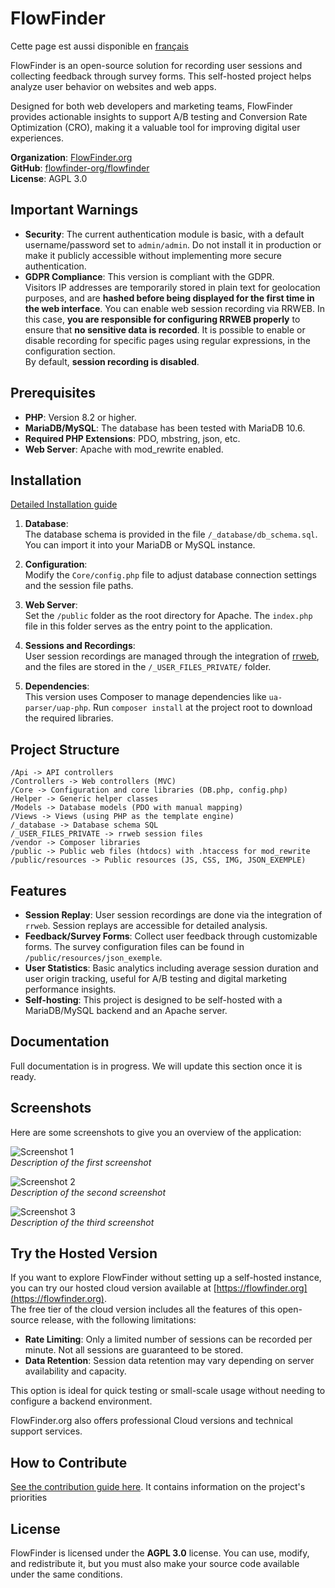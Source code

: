 # FlowFinder

Cette page est aussi disponible en [français](README.fr.md)

FlowFinder is an open-source solution for recording user sessions and collecting feedback through survey forms. This self-hosted project helps analyze user behavior on websites and web apps.

Designed for both web developers and marketing teams, FlowFinder provides actionable insights to support A/B testing and Conversion Rate Optimization (CRO), making it a valuable tool for improving digital user experiences.

**Organization**: [FlowFinder.org](https://flowfinder.org)  
**GitHub**: [flowfinder-org/flowfinder](https://github.com/flowfinder-org/flowfinder)  
**License**: AGPL 3.0

## Important Warnings

- **Security**: The current authentication module is basic, with a default username/password set to `admin/admin`. Do not install it in production or make it publicly accessible without implementing more secure authentication.
- **GDPR Compliance**: This version is compliant with the GDPR.  
Visitors IP addresses are temporarily stored in plain text for geolocation purposes, and are **hashed before being displayed for the first time in the web interface**.
You can enable web session recording via RRWEB. In this case, **you are responsible for configuring RRWEB properly** to ensure that **no sensitive data is recorded**.
It is possible to enable or disable recording for specific pages using regular expressions, in the configuration section.  
By default, **session recording is disabled**.

## Prerequisites

- **PHP**: Version 8.2 or higher.
- **MariaDB/MySQL**: The database has been tested with MariaDB 10.6.
- **Required PHP Extensions**: PDO, mbstring, json, etc.
- **Web Server**: Apache with mod_rewrite enabled.

## Installation

[Detailed Installation guide](./INSTALL.md)

1. **Database**:  
   The database schema is provided in the file `/_database/db_schema.sql`. You can import it into your MariaDB or MySQL instance.

2. **Configuration**:  
   Modify the `Core/config.php` file to adjust database connection settings and the session file paths.

3. **Web Server**:  
   Set the `/public` folder as the root directory for Apache. The `index.php` file in this folder serves as the entry point to the application.

4. **Sessions and Recordings**:  
   User session recordings are managed through the integration of [rrweb](https://github.com/rrweb-io/rrweb), and the files are stored in the `/_USER_FILES_PRIVATE/` folder.

5. **Dependencies**:  
   This version uses Composer to manage dependencies like `ua-parser/uap-php`. Run `composer install` at the project root to download the required libraries.

## Project Structure

```
/Api -> API controllers 
/Controllers -> Web controllers (MVC)
/Core -> Configuration and core libraries (DB.php, config.php) 
/Helper -> Generic helper classes 
/Models -> Database models (PDO with manual mapping) 
/Views -> Views (using PHP as the template engine) 
/_database -> Database schema SQL 
/_USER_FILES_PRIVATE -> rrweb session files 
/vendor -> Composer libraries 
/public -> Public web files (htdocs) with .htaccess for mod_rewrite 
/public/resources -> Public resources (JS, CSS, IMG, JSON_EXEMPLE)
```

## Features

- **Session Replay**: User session recordings are done via the integration of `rrweb`. Session replays are accessible for detailed analysis.
- **Feedback/Survey Forms**: Collect user feedback through customizable forms. The survey configuration files can be found in `/public/resources/json_exemple`.
- **User Statistics**: Basic analytics including average session duration and user origin tracking, useful for A/B testing and digital marketing performance insights.
- **Self-hosting**: This project is designed to be self-hosted with a MariaDB/MySQL backend and an Apache server.

## Documentation

Full documentation is in progress. We will update this section once it is ready.

## Screenshots

Here are some screenshots to give you an overview of the application:

![Screenshot 1](public/resources/img/screenshot1.png)  
*Description of the first screenshot*

![Screenshot 2](public/resources/img/screenshot2.png)  
*Description of the second screenshot*

![Screenshot 3](public/resources/img/screenshot3.png)  
*Description of the third screenshot*

## Try the Hosted Version

If you want to explore FlowFinder without setting up a self-hosted instance, you can try our hosted cloud version available at [https://flowfinder.org](https://flowfinder.org).  
The free tier of the cloud version includes all the features of this open-source release, with the following limitations:

- **Rate Limiting**: Only a limited number of sessions can be recorded per minute. Not all sessions are guaranteed to be stored.
- **Data Retention**: Session data retention may vary depending on server availability and capacity.

This option is ideal for quick testing or small-scale usage without needing to configure a backend environment.

FlowFinder.org also offers professional Cloud versions and technical support services.

## How to Contribute

[See the contribution guide here](CONTRIBUTING.md).
It contains information on the project's priorities

## License

FlowFinder is licensed under the **AGPL 3.0** license. You can use, modify, and redistribute it, but you must also make your source code available under the same conditions.

